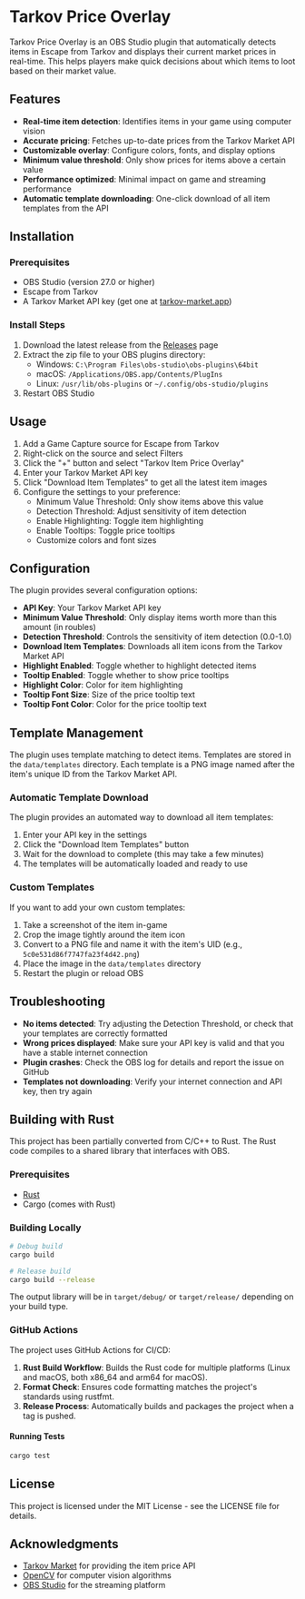 # Tarkov Price Overlay

Tarkov Price Overlay is an OBS Studio plugin that automatically detects items in Escape from Tarkov and displays their current market prices in real-time. This helps players make quick decisions about which items to loot based on their market value.

## Features

- **Real-time item detection**: Identifies items in your game using computer vision
- **Accurate pricing**: Fetches up-to-date prices from the Tarkov Market API
- **Customizable overlay**: Configure colors, fonts, and display options
- **Minimum value threshold**: Only show prices for items above a certain value
- **Performance optimized**: Minimal impact on game and streaming performance
- **Automatic template downloading**: One-click download of all item templates from the API

## Installation

### Prerequisites

- OBS Studio (version 27.0 or higher)
- Escape from Tarkov
- A Tarkov Market API key (get one at [tarkov-market.app](https://tarkov-market.app/))

### Install Steps

1. Download the latest release from the [Releases](https://github.com/yourusername/tarkov-price-overlay/releases) page
2. Extract the zip file to your OBS plugins directory:
   - Windows: `C:\Program Files\obs-studio\obs-plugins\64bit`
   - macOS: `/Applications/OBS.app/Contents/PlugIns`
   - Linux: `/usr/lib/obs-plugins` or `~/.config/obs-studio/plugins`
3. Restart OBS Studio

## Usage

1. Add a Game Capture source for Escape from Tarkov
2. Right-click on the source and select Filters
3. Click the "+" button and select "Tarkov Item Price Overlay"
4. Enter your Tarkov Market API key
5. Click "Download Item Templates" to get all the latest item images
6. Configure the settings to your preference:
   - Minimum Value Threshold: Only show items above this value
   - Detection Threshold: Adjust sensitivity of item detection
   - Enable Highlighting: Toggle item highlighting
   - Enable Tooltips: Toggle price tooltips
   - Customize colors and font sizes

## Configuration

The plugin provides several configuration options:

- **API Key**: Your Tarkov Market API key
- **Minimum Value Threshold**: Only display items worth more than this amount (in roubles)
- **Detection Threshold**: Controls the sensitivity of item detection (0.0-1.0)
- **Download Item Templates**: Downloads all item icons from the Tarkov Market API
- **Highlight Enabled**: Toggle whether to highlight detected items
- **Tooltip Enabled**: Toggle whether to show price tooltips
- **Highlight Color**: Color for item highlighting
- **Tooltip Font Size**: Size of the price tooltip text
- **Tooltip Font Color**: Color for the price tooltip text

## Template Management

The plugin uses template matching to detect items. Templates are stored in the `data/templates` directory. Each template is a PNG image named after the item's unique ID from the Tarkov Market API.

### Automatic Template Download

The plugin provides an automated way to download all item templates:

1. Enter your API key in the settings
2. Click the "Download Item Templates" button
3. Wait for the download to complete (this may take a few minutes)
4. The templates will be automatically loaded and ready to use

### Custom Templates

If you want to add your own custom templates:

1. Take a screenshot of the item in-game
2. Crop the image tightly around the item icon
3. Convert to a PNG file and name it with the item's UID (e.g., `5c0e531d86f7747fa23f4d42.png`)
4. Place the image in the `data/templates` directory
5. Restart the plugin or reload OBS

## Troubleshooting

- **No items detected**: Try adjusting the Detection Threshold, or check that your templates are correctly formatted
- **Wrong prices displayed**: Make sure your API key is valid and that you have a stable internet connection
- **Plugin crashes**: Check the OBS log for details and report the issue on GitHub
- **Templates not downloading**: Verify your internet connection and API key, then try again

## Building with Rust

This project has been partially converted from C/C++ to Rust. The Rust code compiles to a shared library that interfaces with OBS.

### Prerequisites

- [Rust](https://www.rust-lang.org/tools/install)
- Cargo (comes with Rust)

### Building Locally

```bash
# Debug build
cargo build

# Release build
cargo build --release
```

The output library will be in `target/debug/` or `target/release/` depending on your build type.

### GitHub Actions

The project uses GitHub Actions for CI/CD:

1. **Rust Build Workflow**: Builds the Rust code for multiple platforms (Linux and macOS, both x86_64 and arm64 for macOS).
2. **Format Check**: Ensures code formatting matches the project's standards using rustfmt.
3. **Release Process**: Automatically builds and packages the project when a tag is pushed.

#### Running Tests

```bash
cargo test
```

## License

This project is licensed under the MIT License - see the LICENSE file for details.

## Acknowledgments

- [Tarkov Market](https://tarkov-market.app/) for providing the item price API
- [OpenCV](https://opencv.org/) for computer vision algorithms
- [OBS Studio](https://obsproject.com/) for the streaming platform
